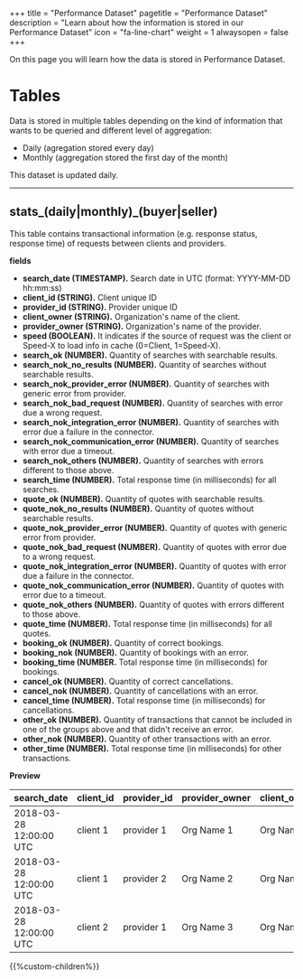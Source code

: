 +++
title = "Performance Dataset"
pagetitle = "Performance Dataset"
description = "Learn about how the information is stored in our Performance Dataset"
icon = "fa-line-chart" 
weight = 1
alwaysopen = false
+++


On this page you will learn how the data is stored in Performance Dataset.

# Tables

Data is stored in multiple tables depending on the kind of information that wants to be queried and different level of aggregation:

* Daily (agregation stored every day)
* Monthly (aggregation stored the first day of the month)

This dataset is updated daily.


---



## stats\_(daily|monthly)\_(buyer|seller)
This table contains transactional information (e.g. response status, response time) of requests between clients and providers.

__fields__

* **search\_date (TIMESTAMP).** Search date in UTC (format: YYYY-MM-DD hh:mm:ss)
* **client\_id (STRING).** Client unique ID
* **provider\_id (STRING).** Provider unique ID
* **client\_owner    (STRING).** Organization's name of the client.
* **provider\_owner (STRING).** Organization's name of the provider.
* **speed (BOOLEAN).** It indicates if the source of request was the client or Speed-X to load info in cache (0=Client, 1=Speed-X).
* **search\_ok (NUMBER).** Quantity of searches with searchable results.
* **search\_nok_no_results (NUMBER).** Quantity of searches without searchable results.
* **search\_nok_provider_error (NUMBER).** Quantity of searches with generic error from provider.
* **search\_nok_bad_request (NUMBER).** Quantity of searches with error due a wrong request.
* **search\_nok_integration_error (NUMBER).** Quantity of searches with error due a failure in the connector.
* **search\_nok_communication_error (NUMBER).** Quantity of searches with error due a timeout.
* **search\_nok_others (NUMBER).** Quantity of searches with errors different to those above.
* **search\_time (NUMBER).** Total response time (in milliseconds) for all searches.
* **quote\_ok (NUMBER).** Quantity of quotes with searchable results.
* **quote\_nok_no_results (NUMBER).** Quantity of quotes without searchable results.
* **quote\_nok_provider_error (NUMBER).** Quantity of quotes with generic error from provider.
* **quote\_nok_bad_request (NUMBER).** Quantity of quotes with error due to a wrong request.
* **quote\_nok_integration_error (NUMBER).** Quantity of quotes with error due a failure in the connector.
* **quote\_nok_communication_error (NUMBER).** Quantity of quotes with error due to a timeout.
* **quote\_nok_others (NUMBER).** Quantity of quotes with errors different to those above.
* **quote\_time (NUMBER).** Total response time (in milliseconds) for all quotes.
* **booking\_ok (NUMBER).** Quantity of correct bookings.
* **booking\_nok (NUMBER).** Quantity of bookings with an error.
* **booking\_time (NUMBER.** Total response time (in milliseconds) for bookings.
* **cancel\_ok (NUMBER).** Quantity of correct cancellations.
* **cancel\_nok (NUMBER).** Quantity of cancellations with an error.
* **cancel\_time (NUMBER).** Total response time (in milliseconds) for cancellations.
* **other\_ok (NUMBER).** Quantity of transactions that cannot be included in one of the groups above and that didn't receive an error.
* **other\_nok (NUMBER).** Quantity of other transactions with an error.
* **other\_time (NUMBER).** Total response time (in milliseconds) for other transactions.

__Preview__

| search\_date            | client\_id | provider\_id | provider\_owner  | client\_owner   | speed | search\_ok | search\_nok_no_results | search\_nok_provider_error | search\_nok_bad_request | search\_nok_integration_error | search\_nok_communication_error | search\_nok_others | search\_time | quote\_ok | quote\_nok_no_results | quote\_nok_provider_error | quote\_nok_bad_request | quote\_nok_integration_error | quote\_nok_communication_error | quote\_nok_others | quote\_time | bookinging\_ok | bookinging\_nok | bookinging\_time | cancel\_ok | cancel\_nok | cancel\_time | other\_ok | other\_nok | other\_time  |
| :---------------------- | :--------- | :----------- | :-------------- | :------------- | :---- | :---- | :---- | :---- | :---- | :---- | :---- | :---- | :---- | :---- | :---- | :---- | :---- | :---- | :---- | :---- | :---- | :---- | :---- | :---- | :---- | :---- | :---- | :---- | :---- | :---- |
| 2018-03-28 12:00:00 UTC | client 1   | provider 1   | Org Name 1      | Org Name 1     | false | 372408 | 159272 | 571 | 30093 | 0 | 40 | 0 | 206883360 | 182 | 0 | 0 | 0 | 0 | 0 | 0 | 38166 | 3 | 0 | 31848 | 0 | 0 | 0 | 0 | 0 | 0 |
| 2018-03-28 12:00:00 UTC | client 1   | provider 2   | Org Name 2      | Org Name 2     | false | 50 | 10 | 0 | 0 | 0 | 0 | 0 | 48754 | 419 | 6 | 0 | 0 | 0 | 4 | 0 | 374301 | 5 | 0 | 41257 | 1 | 0 | 6080 | 172 | 0 | 5116 |
| 2018-03-28 12:00:00 UTC | client 2   | provider 1   | Org Name 3      | Org Name 3     | false | 548214 | 0 | 577 | 0 | 714 | 0 | 0 | 47457579 | 3719 | 32 | 0 | 0 | 0 | 0 | 0 | 327425 | 18 | 0 | 81757 | 6 | 4 | 31803 | 230 | 0 | 42614 |




{{%custom-children%}}
